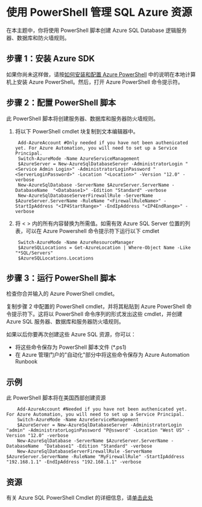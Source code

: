 ﻿<properties 
	pageTitle="使用 PowerShell 管理 SQL Azure 资源" 
	description="使用命令行管理 SQL Azure" 
	services="sql-database" 
	documentationCenter="" 
	authors="TigerMint" 
	manager="" 
	editor=""/>

<tags 
	ms.service="sql-database" 
	ms.workload="data-management" 
	ms.tgt_pltfrm="na" 
	ms.devlang="na" 
	ms.topic="article" 
	ms.date="04/13/2015"
	wacn.date="05/25/2015"  
	ms.author="vinsonyu"/>

# 使用 PowerShell 管理 SQL Azure 资源


在本主题中，你将使用 PowerShell 脚本创建 Azure SQL Database 逻辑服务器、数据库和防火墙规则。

## 步骤 1：安装 Azure SDK

如果你尚未这样做，请按[如何安装和配置 Azure PowerShell](powershell-install-configure) 中的说明在本地计算机上安装 Azure PowerShell。然后，打开 Azure PowerShell 命令提示符。


## 步骤 2：配置 PowerShell 脚本
此 PowerShell 脚本将创建服务器、数据库和服务器防火墙规则。


1. 将以下 PowerShell cmdlet 块复制到文本编辑器中。
		
		
		Add-AzureAccount #Only needed if you have not been authenicated yet. For Azure Automation, you will need to set up a Service Principal.
		Switch-AzureMode -Name AzureServiceManagement
		$AzureServer = New-AzureSqlDatabaseServer -AdministratorLogin "<Service Admin Login>" -AdministratorLoginPassword "<ServerLoginPassword>" -Location "<Location>" -Version "12.0" -verbose
		New-AzureSqlDatabase -ServerName $AzureServer.ServerName -DatabaseName  "<Database1>" -Edition "Standard" -verbose
		New-AzureSqlDatabaseServerFirewallRule -ServerName $AzureServer.ServerName -RuleName "<FirewallRuleName>" -StartIpAddress "<IP4StartRange>" -EndIpAddress "<IP4EndRange>" -verbose

2. 将 < > 内的所有内容替换为所需值。如需有效 Azure SQL Server 位置的列表，可以在 Azure Powershell 命令提示符下运行以下 cmdlet

		Switch-AzureMode -Name AzureResourceManager
		$AzureSQLLocations = Get-AzureLocation | Where-Object Name -Like "*SQL/Servers"
		$AzureSQLLocations.Locations

## 步骤 3：运行 PowerShell 脚本

检查你合并输入的 Azure PowerShell cmdlet。

复制步骤 2 中配置的 PowerShell cmdlet，并将其粘贴到 Azure PowerShell 命令提示符下。这将以 PowerShell 命令序列的形式发出这些 cmdlet，并创建 Azure SQL 服务器、数据库和服务器防火墙规则。  

如果以后你要再次创建这些 Azure SQL 资源，你可以： 

- 将这些命令保存为 PowerShell 脚本文件 (*.ps1)
- 在 Azure 管理门户的"自动化"部分中将这些命令保存为 Azure Automation Runbook 

## 示例

此 PowerShell 脚本将在美国西部创建资源 

		Add-AzureAccount #Needed if you have not been authenicated yet. For Azure Automation, you will need to set up a Service Principal.
		Switch-AzureMode -Name AzureServiceManagement
		$AzureServer = New-AzureSqlDatabaseServer -AdministratorLogin "admin" -AdministratorLoginPassword "P@ssword" -Location "West US" -Version "12.0" -verbose
		New-AzureSqlDatabase -ServerName $AzureServer.ServerName -DatabaseName  "Database1" -Edition "Standard" -verbose
		New-AzureSqlDatabaseServerFirewallRule -ServerName $AzureServer.ServerName -RuleName "MyFirewallRule" -StartIpAddress "192.168.1.1" -EndIpAddress "192.168.1.1" -verbose

## 资源

有关 Azure SQL PowerShell Cmdlet 的详细信息，请[单击此处](https://msdn.microsoft.com/zh-cn/library/dn546726.aspx)

<!--HONumber=55-->